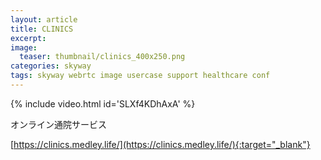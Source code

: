 ```yaml
---
layout: article
title: CLINICS
excerpt:
image:
  teaser: thumbnail/clinics_400x250.png
categories: skyway
tags: skyway webrtc image usercase support healthcare conf
---
```


{% include video.html id='SLXf4KDhAxA' %}

オンライン通院サービス

[https://clinics.medley.life/](https://clinics.medley.life/){:target="_blank"}
